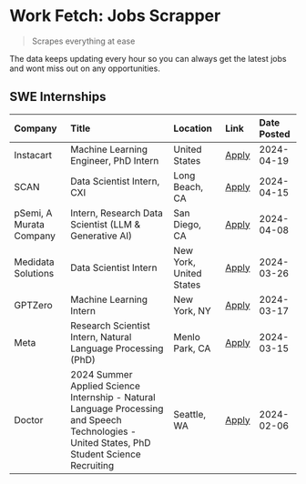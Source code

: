 # Work Fetch: Jobs Scrapper
> Scrapes everything at ease

The data keeps updating every hour so you can always get the latest jobs and wont miss out on any opportunities.

## SWE Internships
<!--START_SECTION:workfetch-->
| Company                 | Title                                                                                                                                        | Location                | Link                                                                                                                                                                                                                                                                                                                                                 | Date Posted   |
|:------------------------|:---------------------------------------------------------------------------------------------------------------------------------------------|:------------------------|:-----------------------------------------------------------------------------------------------------------------------------------------------------------------------------------------------------------------------------------------------------------------------------------------------------------------------------------------------------|:--------------|
| Instacart               | Machine Learning Engineer, PhD Intern                                                                                                        | United States           | [Apply](https://www.linkedin.com/jobs/view/machine-learning-engineer-phd-intern-at-instacart-3901991739?position=2&pageNum=0&refId=5YzksG7rSREL8U88OGi8Xg%3D%3D&trackingId=p%2BvqGb2Usv%2FRFIlCP%2B5a0A%3D%3D&trk=public_jobs_jserp-result_search-card)                                                                                              | 2024-04-19    |
| SCAN                    | Data Scientist Intern, CXI                                                                                                                   | Long Beach, CA          | [Apply](https://www.linkedin.com/jobs/view/data-scientist-intern-cxi-at-scan-3899690492?position=8&pageNum=0&refId=5YzksG7rSREL8U88OGi8Xg%3D%3D&trackingId=rF2PKkVfhXKXQEKpFNLvTA%3D%3D&trk=public_jobs_jserp-result_search-card)                                                                                                                    | 2024-04-15    |
| pSemi, A Murata Company | Intern, Research Data Scientist (LLM & Generative AI)                                                                                        | San Diego, CA           | [Apply](https://www.linkedin.com/jobs/view/intern-research-data-scientist-llm-generative-ai-at-psemi-a-murata-company-3887074168?position=3&pageNum=0&refId=5YzksG7rSREL8U88OGi8Xg%3D%3D&trackingId=o8%2FSStCW6bbJYN55r3ly2w%3D%3D&trk=public_jobs_jserp-result_search-card)                                                                         | 2024-04-08    |
| Medidata Solutions      | Data Scientist Intern                                                                                                                        | New York, United States | [Apply](https://www.linkedin.com/jobs/view/data-scientist-intern-at-medidata-solutions-3810253704?position=7&pageNum=0&refId=5YzksG7rSREL8U88OGi8Xg%3D%3D&trackingId=AGPX1oiw4kv674gfsbWAng%3D%3D&trk=public_jobs_jserp-result_search-card)                                                                                                          | 2024-03-26    |
| GPTZero                 | Machine Learning Intern                                                                                                                      | New York, NY            | [Apply](https://www.linkedin.com/jobs/view/machine-learning-intern-at-gptzero-3860723963?position=6&pageNum=0&refId=5YzksG7rSREL8U88OGi8Xg%3D%3D&trackingId=lCriOI76NzguZ1j10X9NWA%3D%3D&trk=public_jobs_jserp-result_search-card)                                                                                                                   | 2024-03-17    |
| Meta                    | Research Scientist Intern, Natural Language Processing (PhD)                                                                                 | Menlo Park, CA          | [Apply](https://www.linkedin.com/jobs/view/research-scientist-intern-natural-language-processing-phd-at-meta-3858718375?position=9&pageNum=0&refId=5YzksG7rSREL8U88OGi8Xg%3D%3D&trackingId=f%2F7BtrbZbWnXGFoTLdxwVA%3D%3D&trk=public_jobs_jserp-result_search-card)                                                                                  | 2024-03-15    |
| Doctor                  | 2024 Summer Applied Science Internship - Natural Language Processing and Speech Technologies - United States, PhD Student Science Recruiting | Seattle, WA             | [Apply](https://www.linkedin.com/jobs/view/2024-summer-applied-science-internship-natural-language-processing-and-speech-technologies-united-states-phd-student-science-recruiting-at-doctor-3819405754?position=10&pageNum=0&refId=5YzksG7rSREL8U88OGi8Xg%3D%3D&trackingId=cDUuIlNRhHLBK%2FHQrKPv8Q%3D%3D&trk=public_jobs_jserp-result_search-card) | 2024-02-06    |
<!--END_SECTION:workfetch-->
